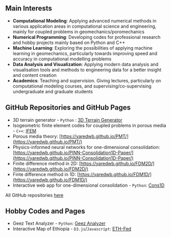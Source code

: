## Main Interests

- **Computational Modeling**: Applying advanced numerical methods in various application areas in computational science and engineering, mainly for coupled problems in geomechanics/poromechanics
- **Numerical Programming**: Developing codes for professional research and hobby projects mainly based on Python and C++
- **Machine Learning**: Exploring the possibilities of applying machine learning in geomechanics, particularly towards improving speed and accuracy in computational modelling problems
- **Data Analysis and Visualization**: Applying modern data analysis and visualisation tools and methods to engineering data for a better insight and content creation
- **Academics**: Teaching and supervision. Giving lectures, particularly on computational modeling courses, and supervising/co-supervising undergraduate and graduate students

## GitHub Repositories and GitHub Pages

- 3D terrain generator - `Python` : [3D Terrain Generator](https://3d-terrain-generator.streamlit.app/)
- Isogeometric finite element codes for coupled problems in porous media - `C++`: [IFEM](https://github.com/yaredwb/IFEM)
- Porous media theory: [https://yaredwb.github.io/PMT/](https://yaredwb.github.io/PMT/)
- Physics-informed neural networks for one-dimensional consolidation: [https://yaredwb.github.io/PINN-Consolidation1D-Paper/](https://yaredwb.github.io/PINN-Consolidation1D-Paper/)
- Finite difference method in 2D: [https://yaredwb.github.io/FDM2D/](https://yaredwb.github.io/FDM2D/) 
- Finte difference method in 1D: [https://yaredwb.github.io/FDM1D/](https://yaredwb.github.io/FDM1D/)
- Interactive web app for one-dimensional consolidation - `Python`: [Cons1D](https://consolidation-1d.streamlit.app/)

All GitHub repositories [here](https://github.com/yaredwb)

## Hobby Codes and Pages

- Geez Text Analyzer - `Python`: [Geez Analyzer](https://geeztextanalyzer.streamlit.app/)
- Interactive Map of Ethiopia - `D3.js`/`Javascript`: [ETH-Fed](https://yaredwb.github.io/ETH_Fed/)

<!--- Visit my main personal website at [yaredwb.com](https://yaredwb.com/). --->
